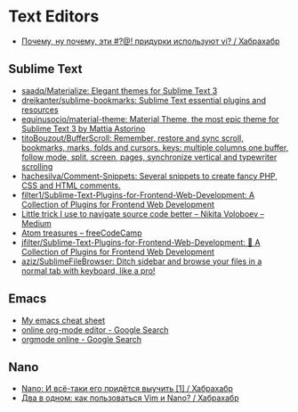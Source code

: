 # Text Editors
* [Почему, ну почему, эти #?@! придурки используют vi? / Хабрахабр](https://habrahabr.ru/post/307084/#comment_9732826)

## Sublime Text
* [saadq/Materialize: Elegant themes for Sublime Text 3](https://github.com/saadq/Materialize)
* [dreikanter/sublime-bookmarks: Sublime Text essential plugins and resources](https://github.com/dreikanter/sublime-bookmarks)
* [equinusocio/material-theme: Material Theme, the most epic theme for Sublime Text 3 by Mattia Astorino](https://github.com/equinusocio/material-theme)
* [titoBouzout/BufferScroll: Remember, restore and sync scroll, bookmarks, marks, folds and cursors. keys: multiple columns one buffer, follow mode, split, screen, pages, synchronize vertical and typewriter scrolling](https://github.com/titoBouzout/BufferScroll)
* [hachesilva/Comment-Snippets: Several snippets to create fancy PHP, CSS and HTML comments.](https://github.com/hachesilva/Comment-Snippets)
* [filter1/Sublime-Text-Plugins-for-Frontend-Web-Development: A Collection of Plugins for Frontend Web Development](https://github.com/filter1/Sublime-Text-Plugins-for-Frontend-Web-Development)
* [Little trick I use to navigate source code better – Nikita Voloboev – Medium](https://medium.com/@NikitaVoloboev/little-trick-i-use-to-navigate-source-code-better-bc958ccd821)
* [Atom treasures – freeCodeCamp](https://medium.freecodecamp.com/atom-treasures-82a64ac391c#.fn6ia0ho7)
* [jfilter/Sublime-Text-Plugins-for-Frontend-Web-Development: 📝 A Collection of Plugins for Frontend Web Development](https://github.com/jfilter/Sublime-Text-Plugins-for-Frontend-Web-Development#administrative)
* [aziz/SublimeFileBrowser: Ditch sidebar and browse your files in a normal tab with keyboard, like a pro!](https://github.com/aziz/SublimeFileBrowser)

## Emacs
* [My emacs cheat sheet](https://gist.github.com/dherman/3238368)
* [online org-mode editor - Google Search](https://www.google.com/search?q=online+org-mode+editor)
* [orgmode online - Google Search](https://www.google.com/search?q=orgmode+online)

## Nano
* [Nano: И всё-таки его придётся выучить [1] / Хабрахабр](https://habrahabr.ru/post/106471/)
* [Два в одном: как пользоваться Vim и Nano? / Хабрахабр](https://habrahabr.ru/post/331600/)

